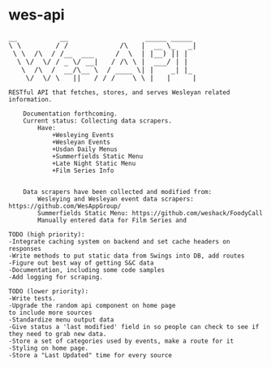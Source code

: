 wes-api
=======
<pre>
__          __                  _____ _____ 
\ \        / /            /\   |  __ \_   _|
 \ \  /\  / /__  ___     /  \  | |__) || |  
  \ \/  \/ / _ \/ __|   / /\ \ |  ___/ | |  
   \  /\  /  __/\__ \  / ____ \| |    _| |_ 
    \/  \/ \___||___/ /_/    \_\_|   |_____|
</pre>
									
	RESTful API that fetches, stores, and serves Wesleyan related information.
       
        Documentation forthcoming.
        Current status: Collecting data scrapers.
        	Have:
        		+Wesleying Events  
        		+Wesleyan Events   
        		+Usdan Daily Menus
        		+Summerfields Static Menu
        		+Late Night Static Menu
        		+Film Series Info


        Data scrapers have been collected and modified from:
         	Wesleying and Wesleyan event data scrapers: https://github.com/WesAppGroup/
         	Summerfields Static Menu: https://github.com/weshack/FoodyCall
            Manually entered data for Film Series and 
	
	TODO (high priority):
    -Integrate caching system on backend and set cache headers on responses
    -Write methods to put static data from Swings into DB, add routes
    -Figure out best way of getting S&C data
    -Documentation, including some code samples
    -Add logging for scraping.

    TODO (lower priority):
    -Write tests. 
    -Upgrade the random api component on home page
    to include more sources
    -Standardize menu output data
    -Give status a 'last modified' field in so people can check to see if they need to grab new data.
    -Store a set of categories used by events, make a route for it
    -Styling on home page.
    -Store a "Last Updated" time for every source 
